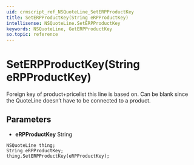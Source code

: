 ```yaml
---
uid: crmscript_ref_NSQuoteLine_SetERPProductKey
title: SetERPProductKey(String eRPProductKey)
intellisense: NSQuoteLine.SetERPProductKey
keywords: NSQuoteLine, GetERPProductKey
so.topic: reference
---
```


# SetERPProductKey(String eRPProductKey)

Foreign key of product+pricelist this line is based on. Can be blank since the QuoteLine doesn’t have to be connected to a product.

## Parameters

* **eRPProductKey** String

```crmscript
NSQuoteLine thing;
String eRPProductKey;
thing.SetERPProductKey(eRPProductKey);
```

